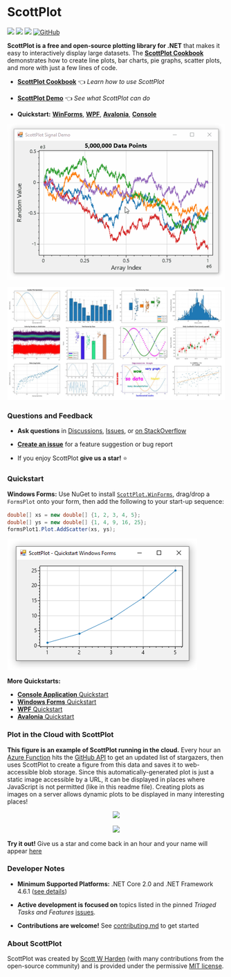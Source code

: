 # ScottPlot

[![](https://github.com/ScottPlot/ScottPlot/actions/workflows/ci.yaml/badge.svg)](https://github.com/ScottPlot/ScottPlot/actions/workflows/ci.yaml)
[![](https://img.shields.io/nuget/dt/scottplot?color=004880&label=downloads&logo=NuGet)](https://www.nuget.org/packages/ScottPlot/)
[![](https://img.shields.io/nuget/vpre/scottplot?color=%23004880&label=NuGet&logo=nuget)](https://www.nuget.org/packages/ScottPlot/)
[![GitHub](https://img.shields.io/github/license/scottplot/scottplot?color=%231281c0)](LICENSE)

**ScottPlot is a free and open-source plotting library for .NET** that makes it easy to interactively display large datasets. The [**ScottPlot Cookbook**](https://scottplot.net/cookbook) demonstrates how to create line plots, bar charts, pie graphs, scatter plots, and more with just a few lines of code.

* **[ScottPlot Cookbook](https://scottplot.net/cookbook)** 👈 _Learn how to use ScottPlot_

* **[ScottPlot Demo](https://scottplot.net/demo/)** 👈 _See what ScottPlot can do_

* **Quickstart:** [**WinForms**](https://scottplot.net/quickstart/winforms/), [**WPF**](https://scottplot.net/quickstart/wpf/), [**Avalonia**](https://scottplot.net/quickstart/avalonia/), [**Console**](https://scottplot.net/quickstart/console/)

<div align='center'>

<a href='https://scottplot.net'><img src='dev/graphics/ScottPlot.gif'></a>

<a href='https://scottplot.net/cookbook'><img src='dev/graphics/cookbook.jpg'></a>

</div>

### Questions and Feedback

* **Ask questions** in [Discussions](https://github.com/swharden/ScottPlot/discussions/categories/q-a), [Issues](https://github.com/swharden/ScottPlot/issues), or [on StackOverflow]((https://stackoverflow.com/questions/ask?tags=scottplot))

* [**Create an issue**](https://github.com/swharden/ScottPlot/issues) for a feature suggestion or bug report

* If you enjoy ScottPlot **give us a star!** ⭐

### Quickstart

**Windows Forms:** Use NuGet to install [`ScottPlot.WinForms`](https://www.nuget.org/packages/ScottPlot.WinForms), drag/drop a `FormsPlot` onto your form, then add the following to your start-up sequence:

```cs
double[] xs = new double[] {1, 2, 3, 4, 5};
double[] ys = new double[] {1, 4, 9, 16, 25};
formsPlot1.Plot.AddScatter(xs, ys);
```

![](dev/graphics/winforms-quickstart.png)

**More Quickstarts:**
* [**Console Application** Quickstart](https://scottplot.net/quickstart/console/)
* [**Windows Forms** Quickstart](https://scottplot.net/quickstart/winforms/)
* [**WPF** Quickstart](https://scottplot.net/quickstart/wpf/)
* [**Avalonia** Quickstart](https://scottplot.net/quickstart/avalonia/)

### Plot in the Cloud with ScottPlot

**This figure is an example of ScottPlot running in the cloud.** Every hour an [Azure Function](https://azure.microsoft.com/en-us/services/functions/) hits the [GitHub API](https://docs.github.com/en/rest) to get an updated list of stargazers, then uses ScottPlot to create a figure from this data and saves it to web-accessible blob storage. Since this automatically-generated plot is just a static image accessible by a URL, it can be displayed in places where JavaScript is not permitted (like in this readme file). Creating plots as images on a server allows dynamic plots to be displayed in many interesting places!



<p align="center">
  <a href="https://stargraph.z20.web.core.windows.net/scottplot-stars.png?" target="_blank">
    <img src="https://stargraph.z20.web.core.windows.net/scottplot-stars.png?">
  </a>
</p>

<p align="center">
  <a href="https://nugetppt.z20.web.core.windows.net/plots/scottplot.png?" target="_blank">
    <img src="https://nugetppt.z20.web.core.windows.net/plots/scottplot.png?">
  </a>
</p>

**Try it out!** Give us a star and come back in an hour and your name will appear [here](https://stargraph.z20.web.core.windows.net/scottplot-stars.png)

### Developer Notes

* **Minimum Supported Platforms:** .NET Core 2.0 and .NET Framework 4.6.1 ([see details](https://swharden.com/scottplot/#supported-platforms))

* **Active development is focused on** topics listed in the pinned _Triaged Tasks and Features_ [issues](https://github.com/ScottPlot/ScottPlot/issues).

* **Contributions are welcome!** See [contributing.md](CONTRIBUTING.md) to get started

### About ScottPlot

ScottPlot was created by [Scott W Harden](https://swharden.com/about/) (with many contributions from the open-source community) and is provided under the permissive [MIT license](LICENSE).